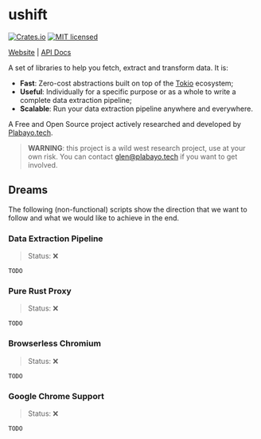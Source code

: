 # ushift

[![Crates.io][crates-badge]][crates-url]
[![MIT licensed][mit-badge]][mit-url]

[crates-badge]: https://img.shields.io/crates/v/ushift.svg
[crates-url]: https://crates.io/crates/ushift
[mit-badge]: https://img.shields.io/badge/license-MIT-blue.svg
[mit-url]: https://github.com/plabayo/ushift/blob/main/LICENSE

[Website](https://ushift.dev) |
[API Docs](https://docs.rs/ushift)

A set of libraries to help you fetch, extract and transform data. It is:

* **Fast**: Zero-cost abstractions built on top of the [Tokio](https://github.com/tokio-rs/tokio/) ecosystem;
* **Useful**: Individually for a specific purpose or as a whole to write a complete data extraction pipeline;
* **Scalable**: Run your data extraction pipeline anywhere and everywhere.

A Free and Open Source project actively researched and developed by [Plabayo.tech](https://www.plabayo.tech/).

> **WARNING**: this project is a wild west research project, use at your own risk.
> You can contact [glen@plabayo.tech](mailto:glen@plabayo.tech) if you want to get involved.

## Dreams

The following (non-functional) scripts show the direction that we want to follow
and what we would like to achieve in the end.

### Data Extraction Pipeline

> Status: ❌

```
TODO
```

### Pure Rust Proxy

> Status: ❌

```
TODO
```

### Browserless Chromium

> Status: ❌

```
TODO
```

### Google Chrome Support

> Status: ❌

```
TODO
```
